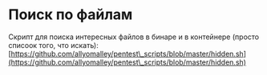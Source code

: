 # Поиск по файлам

Скрипт для поиска интересных файлов в бинаре и в контейнере (просто списоок того, что искать): [https://github.com/allyomalley/pentest\_scripts/blob/master/hidden.sh](https://github.com/allyomalley/pentest\_scripts/blob/master/hidden.sh)

